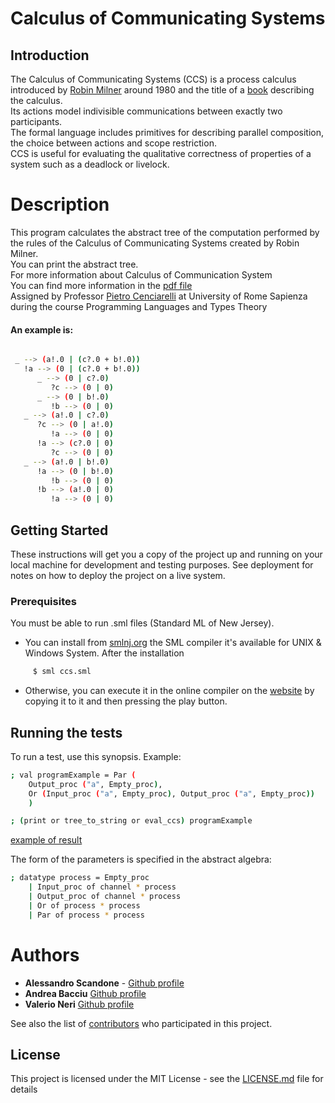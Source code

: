 # Calculus of Communicating Systems
## Introduction
The Calculus of Communicating Systems (CCS) is a process calculus introduced by [Robin Milner](https://it.wikipedia.org/wiki/Robin_Milner) around 1980 and the title of a [book](https://www.springer.com/la/book/9783540102359) describing the calculus. <br/> Its actions model indivisible communications between exactly two participants. <br/> The formal language includes primitives for describing parallel composition, the choice between actions and scope restriction. <br/> CCS is useful for evaluating the qualitative correctness of properties of a system such as a deadlock or livelock.

# Description
This program calculates the abstract tree of the computation performed by the rules of the Calculus of Communicating Systems  created by Robin Milner.<br/>
You can print the abstract tree.<br/>
For more information about Calculus of Communication System<br/>
You can find more information in the 
[pdf file](ccs.pdf) 
<br/>
Assigned by Professor [Pietro Cenciarelli](http://wwwusers.di.uniroma1.it/~cencia/) at University of Rome Sapienza during the course Programming Languages and Types Theory

#### An example is:
```sh

 _ --> (a!.0 | (c?.0 + b!.0))
   !a --> (0 | (c?.0 + b!.0))
      _ --> (0 | c?.0)
         ?c --> (0 | 0)
      _ --> (0 | b!.0)
         !b --> (0 | 0)
   _ --> (a!.0 | c?.0)
      ?c --> (0 | a!.0)
         !a --> (0 | 0)
      !a --> (c?.0 | 0)
         ?c --> (0 | 0)
   _ --> (a!.0 | b!.0)
      !a --> (0 | b!.0)
         !b --> (0 | 0)
      !b --> (a!.0 | 0)
         !a --> (0 | 0)
```
## Getting Started

These instructions will get you a copy of the project up and running on your local machine for development and testing purposes. See deployment for notes on how to deploy the project on a live system.

### Prerequisites

You must be able to run .sml files (Standard ML of New Jersey).

* You can install from [smlnj.org](https://www.smlnj.org/) the SML compiler it's available for UNIX & Windows System. After the installation
```sh
     $ sml ccs.sml 
```

* Otherwise, you can execute it in the online compiler on the
[website](https://www.tutorialspoint.com/execute_smlnj_online.php) by copying it to it and then pressing the play button.


## Running the tests

To run a test, use this synopsis.
Example: 
```sh
; val programExample = Par (
    Output_proc ("a", Empty_proc),
    Or (Input_proc ("a", Empty_proc), Output_proc ("a", Empty_proc))
    )

; (print or tree_to_string or eval_ccs) programExample
```
[example of result](https://github.com/andreabac3/Calculus-of-Communicating-Systems/blob/master/README.md#an-example-is)

The form of the parameters is specified in the abstract algebra:
```sh
; datatype process = Empty_proc
    | Input_proc of channel * process
    | Output_proc of channel * process
    | Or of process * process
    | Par of process * process
```

# Authors

* **Alessandro Scandone**  - [Github profile](https://github.com/ascandone)
* **Andrea Bacciu**  [Github profile](https://github.com/andreabac3)
* **Valerio Neri**  [Github profile](https://github.com/selektion)

See also the list of [contributors](https://github.com/andreabac3/Calculus-of-Communicating-Systems/contributors) who participated in this project.

## License

This project is licensed under the MIT License - see the [LICENSE.md](LICENSE) file for details
